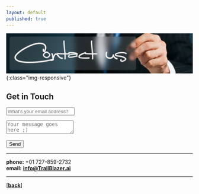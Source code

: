 ```yaml
---
layout: default
published: true
---
```

![TrailBlazer.ai Data Science Contact Banner](/assets/images/deep_learning_contact.png){:class="img-responsive"}
## Get in Touch
<form
  action="https://formspree.io/mnqabgpb"
  method="POST"
>
<p>
  <label>
    <input type="text" name="_replyto" placeholder="What's your email address?">
  </label>
</p>
<p>
  <label>
    <textarea name="message" placeholder="Your message goes here ;)"></textarea>
  </label>
</p>

  <button type="submit">Send</button>
</form>

* * *

**phone:** +01 727-859-2732<br>
**email:** <a href="mailto:info@TrailBlazer.ai?subject=TrailBlazer.ai Contact Form Submission">**info@TrailBlazer.ai**</a>
* * *

[[**back**]](./)

